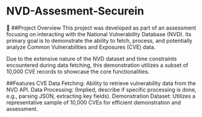 # NVD-Assesment-Securein

🚀 ##Project Overview
This project was developed as part of an assessment focusing on interacting with the National Vulnerability Database (NVD). Its primary goal is to demonstrate the ability to fetch, process, and potentially analyze Common Vulnerabilities and Exposures (CVE) data.

Due to the extensive nature of the NVD dataset and time constraints encountered during data fetching, this demonstration utilizes a subset of 10,000 CVE records to showcase the core functionalities.

##Features
CVE Data Fetching: Ability to retrieve vulnerability data from the NVD API.
Data Processing: (Implied, describe if specific processing is done, e.g., parsing JSON, extracting key fields).
Demonstration Dataset: Utilizes a representative sample of 10,000 CVEs for efficient demonstration and assessment.

